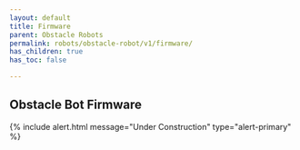 ```yaml
---
layout: default
title: Firmware
parent: Obstacle Robots
permalink: robots/obstacle-robot/v1/firmware/
has_children: true
has_toc: false

---
```


## Obstacle Bot Firmware

{% include alert.html message="Under Construction" type="alert-primary" %}